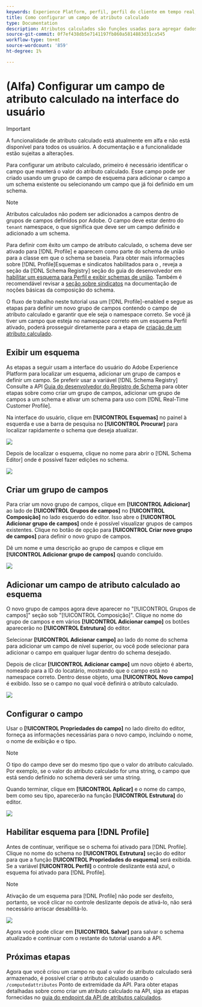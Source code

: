```yaml
---
keywords: Experience Platform, perfil, perfil do cliente em tempo real, solução de problemas, API
title: Como configurar um campo de atributo calculado
type: Documentation
description: Atributos calculados são funções usadas para agregar dados no nível do evento em atributos no nível do perfil. Para configurar um atributo calculado, primeiro é necessário identificar o campo que manterá o valor do atributo calculado. Esse campo pode ser criado usando um grupo de campo de esquema para adicionar o campo a um schema existente ou selecionando um campo que já foi definido em um schema.
source-git-commit: 0f7ef438db5e7141197fb860a5814883d31ca545
workflow-type: tm+mt
source-wordcount: '859'
ht-degree: 1%

---
```



# (Alfa) Configurar um campo de atributo calculado na interface do usuário

>[!IMPORTANT]
>
>A funcionalidade de atributo calculado está atualmente em alfa e não está disponível para todos os usuários. A documentação e a funcionalidade estão sujeitas a alterações.

Para configurar um atributo calculado, primeiro é necessário identificar o campo que manterá o valor do atributo calculado. Esse campo pode ser criado usando um grupo de campo de esquema para adicionar o campo a um schema existente ou selecionando um campo que já foi definido em um schema.

>[!NOTE]
>
>Atributos calculados não podem ser adicionados a campos dentro de grupos de campos definidos por Adobe. O campo deve estar dentro do `tenant` namespace, o que significa que deve ser um campo definido e adicionado a um schema.

Para definir com êxito um campo de atributo calculado, o schema deve ser ativado para [!DNL Profile] e aparecem como parte do schema de união para a classe em que o schema se baseia. Para obter mais informações sobre [!DNL Profile]Esquemas e sindicatos habilitados para o , reveja a seção da [!DNL Schema Registry] seção do guia do desenvolvedor em [habilitar um esquema para Perfil e exibir schemas de união](../../xdm/api/getting-started.md). Também é recomendável revisar a [seção sobre sindicatos](../../xdm/schema/composition.md) na documentação de noções básicas da composição do schema.

O fluxo de trabalho neste tutorial usa um [!DNL Profile]-enabled e segue as etapas para definir um novo grupo de campos contendo o campo de atributo calculado e garantir que ele seja o namespace correto. Se você já tiver um campo que esteja no namespace correto em um esquema Perfil ativado, poderá prosseguir diretamente para a etapa de [criação de um atributo calculado](#create-a-computed-attribute).

## Exibir um esquema

As etapas a seguir usam a interface do usuário do Adobe Experience Platform para localizar um esquema, adicionar um grupo de campos e definir um campo. Se preferir usar a variável [!DNL Schema Registry] Consulte a API [Guia do desenvolvedor do Registro de Schema](../../xdm/api/getting-started.md) para obter etapas sobre como criar um grupo de campos, adicionar um grupo de campos a um schema e ativar um schema para uso com [!DNL Real-Time Customer Profile].

Na interface do usuário, clique em **[!UICONTROL Esquemas]** no painel à esquerda e use a barra de pesquisa no **[!UICONTROL Procurar]** para localizar rapidamente o schema que deseja atualizar.

![](../images/computed-attributes/Schemas-Browse.png)

Depois de localizar o esquema, clique no nome para abrir o [!DNL Schema Editor] onde é possível fazer edições no schema.

![](../images/computed-attributes/Schema-Editor.png)

## Criar um grupo de campos

Para criar um novo grupo de campos, clique em **[!UICONTROL Adicionar]** ao lado de **[!UICONTROL Grupos de campos]** no **[!UICONTROL Composição]** no lado esquerdo do editor. Isso abre o **[!UICONTROL Adicionar grupo de campos]** onde é possível visualizar grupos de campos existentes. Clique no botão de opção para **[!UICONTROL Criar novo grupo de campos]** para definir o novo grupo de campos.

Dê um nome e uma descrição ao grupo de campos e clique em **[!UICONTROL Adicionar grupo de campos]** quando concluído.

![](../images/computed-attributes/Add-field-group.png)

## Adicionar um campo de atributo calculado ao esquema

O novo grupo de campos agora deve aparecer no &quot;[!UICONTROL Grupos de campos]&quot; seção sob &quot;[!UICONTROL Composição]&quot;. Clique no nome do grupo de campos e em vários **[!UICONTROL Adicionar campo]** os botões aparecerão no **[!UICONTROL Estrutura]** do editor.

Selecionar **[!UICONTROL Adicionar campo]** ao lado do nome do schema para adicionar um campo de nível superior, ou você pode selecionar para adicionar o campo em qualquer lugar dentro do schema desejado.

Depois de clicar **[!UICONTROL Adicionar campo]** um novo objeto é aberto, nomeado para a ID do locatário, mostrando que o campo está no namespace correto. Dentro desse objeto, uma **[!UICONTROL Novo campo]** é exibido. Isso se o campo no qual você definirá o atributo calculado.

![](../images/computed-attributes/New-field.png)

## Configurar o campo

Usar o **[!UICONTROL Propriedades do campo]** no lado direito do editor, forneça as informações necessárias para o novo campo, incluindo o nome, o nome de exibição e o tipo.

>[!NOTE]
>
>O tipo do campo deve ser do mesmo tipo que o valor do atributo calculado. Por exemplo, se o valor do atributo calculado for uma string, o campo que está sendo definido no schema deverá ser uma string.

Quando terminar, clique em **[!UICONTROL Aplicar]** e o nome do campo, bem como seu tipo, aparecerão na função **[!UICONTROL Estrutura]** do editor.

![](../images/computed-attributes/Apply.png)

## Habilitar esquema para [!DNL Profile]

Antes de continuar, verifique se o schema foi ativado para [!DNL Profile]. Clique no nome do schema no **[!UICONTROL Estrutura]** seção do editor para que a função **[!UICONTROL Propriedades do esquema]** será exibida. Se a variável **[!UICONTROL Perfil]** o controle deslizante está azul, o esquema foi ativado para [!DNL Profile].

>[!NOTE]
>
>Ativação de um esquema para [!DNL Profile] não pode ser desfeito, portanto, se você clicar no controle deslizante depois de ativá-lo, não será necessário arriscar desabilitá-lo.

![](../images/computed-attributes/Profile.png)

Agora você pode clicar em **[!UICONTROL Salvar]** para salvar o schema atualizado e continuar com o restante do tutorial usando a API.

## Próximas etapas

Agora que você criou um campo no qual o valor do atributo calculado será armazenado, é possível criar o atributo calculado usando o `/computedattributes` Ponto de extremidade da API. Para obter etapas detalhadas sobre como criar um atributo calculado na API, siga as etapas fornecidas no [guia do endpoint da API de atributos calculados](ca-api.md).